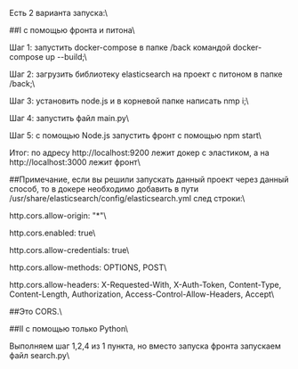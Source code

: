 Есть 2 варианта запуска:\

##I с помощью фронта и питона\

Шаг 1: запустить docker-compose в папке /back командой docker-compose up --build;\

Шаг 2: загрузить библиотеку elasticsearch на проект с питоном в папке /back;\

Шаг 3: установить node.js и в корневой папке написать nmp i;\

Шаг 4: запустить файл main.py\

Шаг 5: с помощью Node.js запустить фронт с помощью npm start\

Итог: по адресу http://localhost:9200 лежит докер с эластиком, а на http://localhost:3000 лежит фронт\

##Примечание, если вы решили запускать данный проект через данный способ, то в докере необходимо добавить в пути \
/usr/share/elasticsearch/config/elasticsearch.yml след строки:\

http.cors.allow-origin: "*"\

http.cors.enabled: true\

http.cors.allow-credentials: true\

http.cors.allow-methods: OPTIONS, POST\

http.cors.allow-headers: X-Requested-With, X-Auth-Token, Content-Type, Content-Length, Authorization, Access-Control-Allow-Headers, Accept\

##Это CORS.\


##II с помощью только Python\

Выполняем шаг 1,2,4 из 1 пункта, но вместо запуска фронта запускаем файл search.py\
